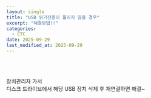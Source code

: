 ```yaml
---
layout: single
title: "USB 읽기전용이 풀리지 않을 경우"
excerpt: "해결방법!!"
categories:
  - ETC
date: 2025-09-29
last_modified_at: 2025-09-29
---
```


<br>
<br>

장치관리자 가서<br>
디스크 드라이브에서 해당 USB 장치 삭제 후 재연결하면 해결~
